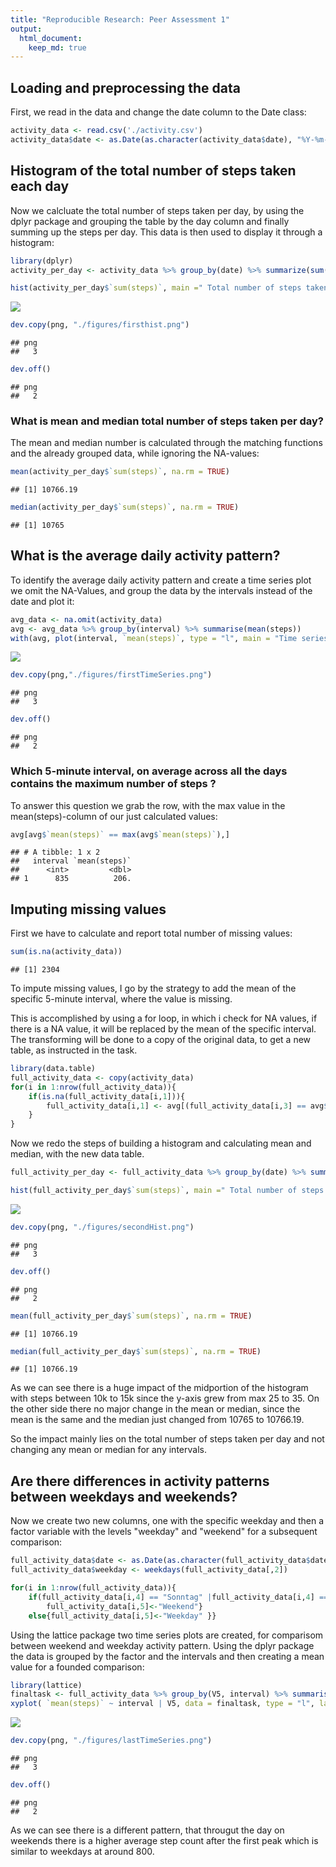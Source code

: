 ```yaml
---
title: "Reproducible Research: Peer Assessment 1"
output: 
  html_document:
    keep_md: true
---
```



## Loading and preprocessing the data
First, we read in the data and change the date column to the Date class:


```r
activity_data <- read.csv('./activity.csv')
activity_data$date <- as.Date(as.character(activity_data$date), "%Y-%m-%d")
```

## Histogram of the total number of steps taken each day
Now we calcluate the total number of steps taken per day, by using the dplyr
package and grouping the table by the day column and finally summing up the steps per day. This data is then used to display it through a histogram: 


```r
library(dplyr)
activity_per_day <- activity_data %>% group_by(date) %>% summarize(sum(steps))

hist(activity_per_day$`sum(steps)`, main =" Total number of steps taken per day", xlab = "Sum of steps")
```

![](PA1_template_files/figure-html/unnamed-chunk-2-1.png)<!-- -->

```r
dev.copy(png, "./figures/firsthist.png")
```

```
## png 
##   3
```

```r
dev.off()
```

```
## png 
##   2
```

### What is mean and median total number of steps taken per day?
The mean and median number is calculated through the matching functions and the already grouped data, while ignoring the NA-values:


```r
mean(activity_per_day$`sum(steps)`, na.rm = TRUE)
```

```
## [1] 10766.19
```

```r
median(activity_per_day$`sum(steps)`, na.rm = TRUE)
```

```
## [1] 10765
```

## What is the average daily activity pattern?
To identify the average daily activity pattern and create a time series plot we omit the NA-Values, and group the data by the intervals instead of the date and plot it:


```r
avg_data <- na.omit(activity_data)
avg <- avg_data %>% group_by(interval) %>% summarise(mean(steps))
with(avg, plot(interval, `mean(steps)`, type = "l", main = "Time series plot of average number of steps taken per interval", ylab = "Average steps"))
```

![](PA1_template_files/figure-html/unnamed-chunk-4-1.png)<!-- -->

```r
dev.copy(png,"./figures/firstTimeSeries.png")
```

```
## png 
##   3
```

```r
dev.off()
```

```
## png 
##   2
```
### Which 5-minute interval, on average across all the days contains the maximum number of steps ? 
To answer this question we grab the row, with the max value in the mean(steps)-column of our just calculated values:


```r
avg[avg$`mean(steps)` == max(avg$`mean(steps)`),]
```

```
## # A tibble: 1 x 2
##   interval `mean(steps)`
##      <int>         <dbl>
## 1      835          206.
```

## Imputing missing values

First we have to calculate and report total number of missing values:

```r
sum(is.na(activity_data))
```

```
## [1] 2304
```

To impute missing values, I go by the strategy to add the mean of the specific 5-minute interval, where the value is missing.

This is accomplished by using a for loop, in which i check for NA values, if there is a NA value, it will be replaced by the mean of the specific interval. The transforming will be done to a copy of the original data, to get a new table, as instructed in the task.


```r
library(data.table)
full_activity_data <- copy(activity_data)
for(i in 1:nrow(full_activity_data)){
    if(is.na(full_activity_data[i,1])){
        full_activity_data[i,1] <- avg[(full_activity_data[i,3] == avg$interval),2]
    }
}
```

Now we redo the steps of building a histogram and calculating mean and median, with the new data table.


```r
full_activity_per_day <- full_activity_data %>% group_by(date) %>% summarize(sum(steps))

hist(full_activity_per_day$`sum(steps)`, main =" Total number of steps taken per day", xlab = "Sum of steps")
```

![](PA1_template_files/figure-html/unnamed-chunk-8-1.png)<!-- -->

```r
dev.copy(png, "./figures/secondHist.png")
```

```
## png 
##   3
```

```r
dev.off()
```

```
## png 
##   2
```

```r
mean(full_activity_per_day$`sum(steps)`, na.rm = TRUE)
```

```
## [1] 10766.19
```

```r
median(full_activity_per_day$`sum(steps)`, na.rm = TRUE)
```

```
## [1] 10766.19
```

As we can see there is a huge impact of the midportion of the histogram with steps between 10k to 15k since the y-axis grew from max 25 to 35. On the other side there no major change in the mean or median, since the mean is the same and the median just changed from 10765 to 10766.19.

So the impact mainly lies on the total number of steps taken per day and not changing any mean or median for any intervals. 

## Are there differences in activity patterns between weekdays and weekends?
Now we create two new columns, one with the specific weekday and then a factor variable with the levels "weekday" and "weekend" for a subsequent comparison:

```r
full_activity_data$date <- as.Date(as.character(full_activity_data$date), "%Y-%m-%d")
full_activity_data$weekday <- weekdays(full_activity_data[,2])

for(i in 1:nrow(full_activity_data)){
    if(full_activity_data[i,4] == "Sonntag" |full_activity_data[i,4] == "Samstag" ){
        full_activity_data[i,5]<-"Weekend"}
    else{full_activity_data[i,5]<-"Weekday" }}
```
Using the lattice package two time series plots are created, for comparisom between weekend and weekday activity pattern. 
Using the dplyr package the data is grouped by the factor and the intervals and then creating a mean value for a founded comparison:

```r
library(lattice)
finaltask <- full_activity_data %>% group_by(V5, interval) %>% summarise(mean(steps))
xyplot( `mean(steps)` ~ interval | V5, data = finaltask, type = "l", layout = c(1,2))
```

![](PA1_template_files/figure-html/unnamed-chunk-10-1.png)<!-- -->

```r
dev.copy(png, "./figures/lastTimeSeries.png")
```

```
## png 
##   3
```

```r
dev.off()
```

```
## png 
##   2
```

As we can see there is a different pattern, that througut the day on weekends there is a higher average step count after the first peak which is similar to weekdays at around 800. 


